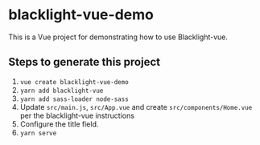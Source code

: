 # blacklight-vue-demo

This is a Vue project for demonstrating how to use Blacklight-vue.

## Steps to generate this project

1. `vue create blacklight-vue-demo`
1. `yarn add blacklight-vue`
1. `yarn add sass-loader node-sass`
1. Update `src/main.js`, `src/App.vue` and create `src/components/Home.vue` per the blacklight-vue instructions
1. Configure the title field.
1. `yarn serve`
